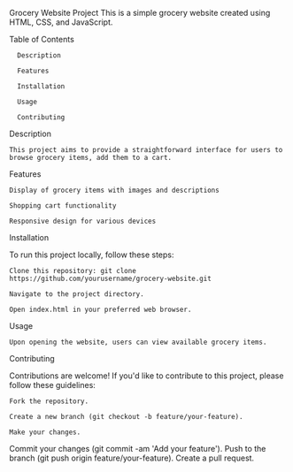 Grocery Website Project
	This is a simple grocery website created using HTML, CSS, and JavaScript.         



Table of Contents    

	  Description
	   
	  Features
	   
	  Installation
		 
	  Usage
		 
	  Contributing


Description

	This project aims to provide a straightforward interface for users to browse grocery items, add them to a cart.

Features

	Display of grocery items with images and descriptions
	
	Shopping cart functionality
	
	Responsive design for various devices


Installation


To run this project locally, follow these steps:


    Clone this repository: git clone https://github.com/yourusername/grocery-website.git

    Navigate to the project directory.

    Open index.html in your preferred web browser.


Usage

    Upon opening the website, users can view available grocery items.


Contributing

Contributions are welcome! If you'd like to contribute to this project, please follow these guidelines:


    Fork the repository.

    Create a new branch (git checkout -b feature/your-feature).

    Make your changes.

Commit your changes (git commit -am 'Add your feature').
Push to the branch (git push origin feature/your-feature).
Create a pull request.
